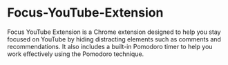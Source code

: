 # Focus-YouTube-Extension
Focus YouTube Extension is a Chrome extension designed to help you stay focused on YouTube by hiding distracting elements such as comments and recommendations. It also includes a built-in Pomodoro timer to help you work effectively using the Pomodoro technique.
